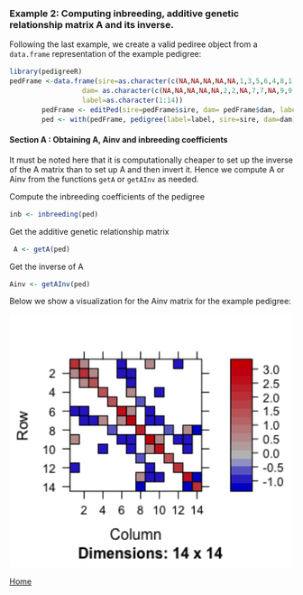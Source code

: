 ### Example 2: Computing inbreeding, additive genetic relationship matrix A and its inverse.

Following the last example, we create a valid pediree object from a ```data.frame``` representation of the example pedigree:
```R
library(pedigreeR)
pedFrame <-data.frame(sire=as.character(c(NA,NA,NA,NA,NA,1,3,5,6,4,8,1,10,8)),
                  dam= as.character(c(NA,NA,NA,NA,NA,2,2,NA,7,7,NA,9,9,13)),
                  label=as.character(1:14))
        pedFrame <- editPed(sire=pedFrame$sire, dam= pedFrame$dam, label=pedFrame$label) 
        ped <- with(pedFrame, pedigree(label=label, sire=sire, dam=dam))

```
#### Section A : Obtaining A, Ainv and inbreeding coefficients 

It must be noted here that it is computationally cheaper to set up the inverse of the A matrix than to set up A and then invert it. Hence we compute A or Ainv from the functions ```getA``` or ```getAInv``` as needed. 

Compute the inbreeding coefficients of the pedigree
```R
inb <- inbreeding(ped)
```
Get the additive genetic relationship matrix
```R
 A <- getA(ped)
```
Get the inverse of A
 ```R
 Ainv <- getAInv(ped)
```

Below we show a visualization for the Ainv matrix for the example pedigree:

<img src="https://github.com/siddharth51292/pedigreeR/blob/patch-2/inst/examples/Ainv.png" width="500">

[Home](https://github.com/Rpedigree/pedigreeR)
 
